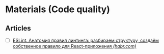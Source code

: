 # Materials (Code quality)

## Articles

- [ ] [ESLint. Анатомия правил линтинга: разбираем структуру, создаём собственное правило для React-приложения _(habr.com)_](https://habr.com/ru/companies/domclick/articles/743384/)
